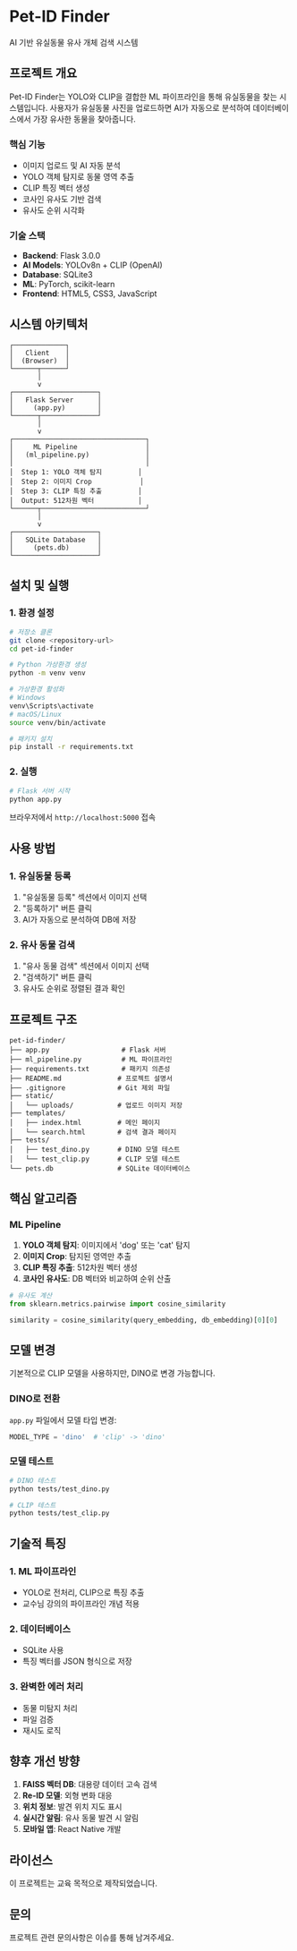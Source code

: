 # Pet-ID Finder

AI 기반 유실동물 유사 개체 검색 시스템

## 프로젝트 개요

Pet-ID Finder는 YOLO와 CLIP을 결합한 ML 파이프라인을 통해 유실동물을 찾는 시스템입니다.
사용자가 유실동물 사진을 업로드하면 AI가 자동으로 분석하여 데이터베이스에서 가장 유사한 동물을 찾아줍니다.

### 핵심 기능
- 이미지 업로드 및 AI 자동 분석
- YOLO 객체 탐지로 동물 영역 추출
- CLIP 특징 벡터 생성
- 코사인 유사도 기반 검색
- 유사도 순위 시각화

### 기술 스택
- **Backend**: Flask 3.0.0
- **AI Models**: YOLOv8n + CLIP (OpenAI)
- **Database**: SQLite3
- **ML**: PyTorch, scikit-learn
- **Frontend**: HTML5, CSS3, JavaScript

## 시스템 아키텍처

```
┌─────────────┐
│   Client    │
│  (Browser)  │
└──────┬──────┘
       │
       v
┌─────────────────────┐
│   Flask Server      │
│     (app.py)        │
└──────┬──────────────┘
       │
       v
┌─────────────────────────────────┐
│     ML Pipeline                 │
│   (ml_pipeline.py)              │
│                                 │
│  Step 1: YOLO 객체 탐지         │
│  Step 2: 이미지 Crop            │
│  Step 3: CLIP 특징 추출         │
│  Output: 512차원 벡터           │
└──────┬──────────────────────────┘
       │
       v
┌─────────────────────┐
│   SQLite Database   │
│     (pets.db)       │
└─────────────────────┘
```

## 설치 및 실행

### 1. 환경 설정

```bash
# 저장소 클론
git clone <repository-url>
cd pet-id-finder

# Python 가상환경 생성
python -m venv venv

# 가상환경 활성화
# Windows
venv\Scripts\activate
# macOS/Linux
source venv/bin/activate

# 패키지 설치
pip install -r requirements.txt
```

### 2. 실행

```bash
# Flask 서버 시작
python app.py
```

브라우저에서 `http://localhost:5000` 접속

## 사용 방법

### 1. 유실동물 등록
1. "유실동물 등록" 섹션에서 이미지 선택
2. "등록하기" 버튼 클릭
3. AI가 자동으로 분석하여 DB에 저장

### 2. 유사 동물 검색
1. "유사 동물 검색" 섹션에서 이미지 선택
2. "검색하기" 버튼 클릭
3. 유사도 순위로 정렬된 결과 확인

## 프로젝트 구조

```
pet-id-finder/
├── app.py                  # Flask 서버
├── ml_pipeline.py          # ML 파이프라인
├── requirements.txt        # 패키지 의존성
├── README.md              # 프로젝트 설명서
├── .gitignore             # Git 제외 파일
├── static/
│   └── uploads/           # 업로드 이미지 저장
├── templates/
│   ├── index.html         # 메인 페이지
│   └── search.html        # 검색 결과 페이지
├── tests/
│   ├── test_dino.py       # DINO 모델 테스트
│   └── test_clip.py       # CLIP 모델 테스트
└── pets.db                # SQLite 데이터베이스
```

## 핵심 알고리즘

### ML Pipeline
1. **YOLO 객체 탐지**: 이미지에서 'dog' 또는 'cat' 탐지
2. **이미지 Crop**: 탐지된 영역만 추출
3. **CLIP 특징 추출**: 512차원 벡터 생성
4. **코사인 유사도**: DB 벡터와 비교하여 순위 산출

```python
# 유사도 계산
from sklearn.metrics.pairwise import cosine_similarity

similarity = cosine_similarity(query_embedding, db_embedding)[0][0]
```

## 모델 변경

기본적으로 CLIP 모델을 사용하지만, DINO로 변경 가능합니다.

### DINO로 전환
`app.py` 파일에서 모델 타입 변경:
```python
MODEL_TYPE = 'dino'  # 'clip' -> 'dino'
```

### 모델 테스트
```bash
# DINO 테스트
python tests/test_dino.py

# CLIP 테스트
python tests/test_clip.py
```

## 기술적 특징

### 1. ML 파이프라인
- YOLO로 전처리, CLIP으로 특징 추출
- 교수님 강의의 파이프라인 개념 적용

### 2. 데이터베이스
- SQLite 사용
- 특징 벡터를 JSON 형식으로 저장

### 3. 완벽한 에러 처리
- 동물 미탐지 처리
- 파일 검증
- 재시도 로직

## 향후 개선 방향

1. **FAISS 벡터 DB**: 대용량 데이터 고속 검색
2. **Re-ID 모델**: 외형 변화 대응
3. **위치 정보**: 발견 위치 지도 표시
4. **실시간 알림**: 유사 동물 발견 시 알림
5. **모바일 앱**: React Native 개발

## 라이선스

이 프로젝트는 교육 목적으로 제작되었습니다.

## 문의

프로젝트 관련 문의사항은 이슈를 통해 남겨주세요.
